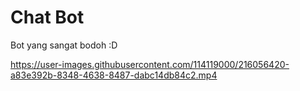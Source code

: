 # Chat Bot

Bot yang sangat bodoh :D

https://user-images.githubusercontent.com/114119000/216056420-a83e392b-8348-4638-8487-dabc14db84c2.mp4
